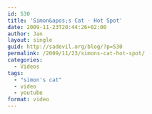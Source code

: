```yaml
---
id: 530
title: 'Simon&apos;s Cat - Hot Spot'
date: 2009-11-23T20:44:26+02:00
author: Jan
layout: single
guid: http://sadevil.org/blog/?p=530
permalink: /2009/11/23/simons-cat-hot-spot/
categories:
  - Videos
tags:
  - "simon's cat"
  - video
  - youtube
format: video
---
```

<center>
</center>
